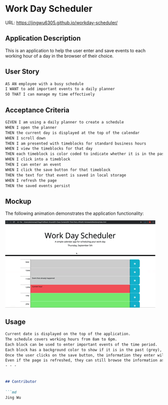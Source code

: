 # Work Day Scheduler

URL: https://jingwu6305.github.io/workday-scheduler/

## Application Description

This is an application to help the user enter and save events to each working hour of a day in the browser of their choice.  

## User Story

```md
AS AN employee with a busy schedule
I WANT to add important events to a daily planner
SO THAT I can manage my time effectively
```

## Acceptance Criteria

```md
GIVEN I am using a daily planner to create a schedule
WHEN I open the planner
THEN the current day is displayed at the top of the calendar
WHEN I scroll down
THEN I am presented with timeblocks for standard business hours
WHEN I view the timeblocks for that day
THEN each timeblock is color coded to indicate whether it is in the past, present, or future
WHEN I click into a timeblock
THEN I can enter an event
WHEN I click the save button for that timeblock
THEN the text for that event is saved in local storage
WHEN I refresh the page
THEN the saved events persist
```


## Mockup 
The following animation demonstrates the application functionality:

<!-- @TODO: create ticket to review/update image) -->
![A user clicks on slots on the color-coded calendar and edits the events.](./Assets/05-third-party-apis-homework-demo.gif)

## Usage

```md
Current date is displayed on the top of the application. 
The schedule covers working hours from 8am to 6pm.
Each block can be used to enter important events of the time period. 
Each block has a background color to show if it is in the past (grey), current (red) of future (green).
Once the user clicks on the save button, the information they enter will be saved to local Storage.
Even if the page is refreshed, they can still browse the information as they wish. 
- - -


## Contributor 

```md
Jing Wu 